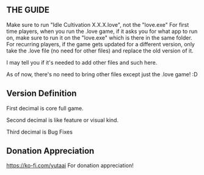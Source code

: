 THE GUIDE
-----------
Make sure to run "Idle Cultivation X.X.X.love", not the "love.exe" 
For first time players, when you run the .love game, if it asks you for what app to run on, make sure to run it on the "love.exe" which is there in the same folder. 
For recurring players, if the game gets updated for a different version, only take the .love file (no need for other files) and replace the old version of it. 

I may tell you if it's needed to add other files and such here. 

As of now, there's no need to bring other files except just the .love game! :D

Version Definition
------------------
First decimal is core full game. 

Second decimal is like feature or visual kind. 

Third decimal is Bug Fixes

Donation Appreciation
---------------------
https://ko-fi.com/yutaai
For donation appreciation!

